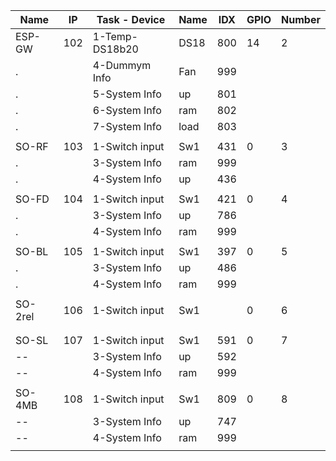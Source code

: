 Name   |IP |Task - Device   |Name    |IDX |GPIO|	Number
-------|---|----------------|--------|----|----|------
ESP-GW |102|1-Temp-DS18b20  |DS18 	 |800 |14  |2
.  		 |   |4-Dummym Info 	|Fan  	 |999 |
.      |   |5-System Info   |up      |801 |
.  		 |   |6-System Info 	|ram  	 |802 |
.  	   |   |7-System Info   |load    |803 |	   |
||||||
SO-RF  |103|1-Switch input  |Sw1  	 |431 |0   |3
.  		 |   |3-System Info 	|ram  	 |999 |
.  	   |   |4-System Info   |up      |436 |	   |
||||||
SO-FD  |104|1-Switch input  |Sw1     |421 |0   |4
.      |   |3-System Info   |up      |786 |
.  		 |   |4-System Info 	|ram  	 |999 |
||||||
SO-BL  |105|1-Switch input  |Sw1     |397 |0   |5
.      |   |3-System Info   |up      |486 |
.  		 |   |4-System Info 	|ram  	 |999 |	
||||||
SO-2rel|106|1-Switch input  |Sw1     |    |0   |6
||||||					
||||||
SO-SL  |107|1-Switch input  |Sw1     |591 |0   |7
-- 	   |   |3-System Info   |up      |592 |	   |
-- 	   |   |4-System Info   |ram     |999 |	   |
||||||
SO-4MB |108|1-Switch input  |Sw1     |809 |0   |8
-- 	   |   |3-System Info   |up      |747 |	   |
-- 	   |   |4-System Info   |ram     |999 |	   |
||||||
